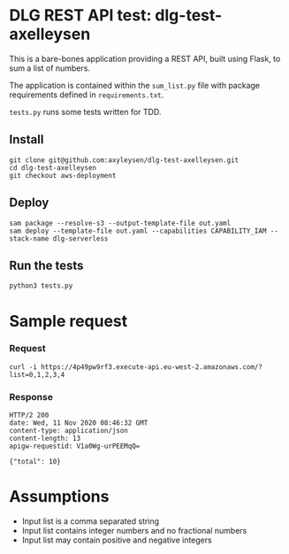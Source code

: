 # DLG REST API test: dlg-test-axelleysen

This is a bare-bones application providing a REST API, built using Flask, to sum a list of numbers.

The application is contained within the `sum_list.py` file with package requirements defined in `requirements.txt`.

`tests.py` runs some tests written for TDD.


## Install
    git clone git@github.com:axyleysen/dlg-test-axelleysen.git
    cd dlg-test-axelleysen
    git checkout aws-deployment


## Deploy

	sam package --resolve-s3 --output-template-file out.yaml
	sam deploy --template-file out.yaml --capabilities CAPABILITY_IAM --stack-name dlg-serverless

## Run the tests
    python3 tests.py


# Sample request

### Request

	curl -i https://4p49pw9rf3.execute-api.eu-west-2.amazonaws.com/?list=0,1,2,3,4

### Response

	HTTP/2 200 
	date: Wed, 11 Nov 2020 08:46:32 GMT
	content-type: application/json
	content-length: 13
	apigw-requestid: V1a0Wg-urPEEMqQ=

	{"total": 10}


# Assumptions
- Input list is a comma separated string
- Input list contains integer numbers and no fractional numbers 
- Input list may contain positive and negative integers 
